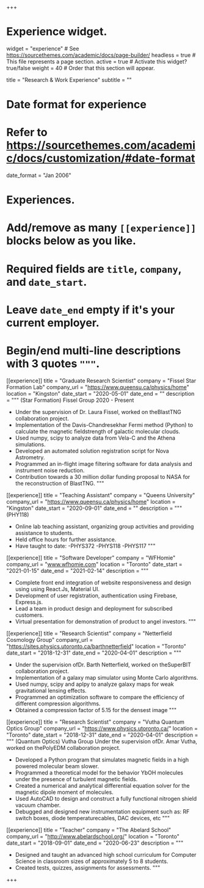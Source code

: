 +++
# Experience widget.
widget = "experience"  # See https://sourcethemes.com/academic/docs/page-builder/
headless = true  # This file represents a page section.
active = true  # Activate this widget? true/false
weight = 40  # Order that this section will appear.

title = "Research & Work Experience"
subtitle = ""

# Date format for experience
#   Refer to https://sourcethemes.com/academic/docs/customization/#date-format
date_format = "Jan 2006"

# Experiences.
#   Add/remove as many `[[experience]]` blocks below as you like.
#   Required fields are `title`, `company`, and `date_start`.
#   Leave `date_end` empty if it's your current employer.
#   Begin/end multi-line descriptions with 3 quotes `"""`.


  
[[experience]]
  title = "Graduate Research Scientist"
  company = "Fissel Star Formation Lab"
  company_url = "https://www.queensu.ca/physics/home"
  location = "Kingston"
  date_start = "2020-05-01"
  date_end = ""
  description = """
  (Star Formation) Fissel Group 2020 - Present
  * Under the supervision of Dr. Laura Fissel, worked on theBlastTNG collaboration project.
  * Implementation of the Davis-Chandresekhar Fermi method (Python) to calculate the magnetic fieldstrength of galactic molecular clouds.
  * Used numpy, scipy to analyze data from Vela-C and the Athena simulations.
  * Developed an automated solution registration script for Nova Astrometry.
  * Programmed an in-flight image filtering software for data analysis and instrument noise reduction.
  * Contribution towards a 30 million dollar funding proposal to NASA for the reconstruction of BlastTNG.
  """

  [[experience]]
  title = "Teaching Assistant"
  company = "Queens University"
  company_url = "https://www.queensu.ca/physics/home"
  location = "Kingston"
  date_start = "2020-09-01"
  date_end = ""
  description = """
  (PHY118)
  * Online lab teaching assistant, organizing group activities and providing assistance to students.
  * Held office hours for further assistance.
  * Have taught to date:
    -PHYS372
    -PHYS118
    -PHYS117
  """

[[experience]]
  title = "Software Developer"
  company = "WFHomie"
  company_url = "www.wfhomie.com"
  location = "Toronto"
  date_start = "2021-01-15"
  date_end = "2021-02-14"
  description = """
  * Complete front end integration of website responsiveness and design using using React.Js, Material UI.
  * Development of user registration, authentication using Firebase, Express.js.
  * Lead a team in product design and deployment for subscribed customers.
  * Virtual presentation for demonstration of product to angel investors.
  """

[[experience]]
  title = "Research Scientist"
  company = "Netterfield Cosmology Group"
  company_url = "https://sites.physics.utoronto.ca/barthnetterfield"
  location = "Toronto"
  date_start = "2018-12-31"
  date_end = "2020-04-01"
  description = """
  * Under the supervision ofDr. Barth Netterfield, worked on theSuperBIT collaboration project.
  * Implementation of a galaxy map simulator using Monte Carlo algorithms.
  * Used numpy, scipy and aplpy to analyze galaxy maps for weak gravitational lensing effects.
  * Programmed an optimization software to compare the efficiency of different compression algorithms.
  * Obtained a compression factor of 5.15 for the densest image
  """

  [[experience]]
  title = "Research Scientist"
  company = "Vutha Quantum Optics Group"
  company_url = "https://www.physics.utoronto.ca/"
  location = "Toronto"
  date_start = "2018-12-31"
  date_end = "2020-04-01"
  description = """
  (Quantum Optics) Vutha Group
  Under the supervision ofDr.  Amar Vutha, worked on thePolyEDM collaboration project.
  * Developed a Python program that simulates magnetic fields in a high powered molecular beam slower.
  * Programmed a theoretical model for the behavior YbOH molecules under the presence of turbulent magnetic fields.
  * Created a numerical and analytical differential equation solver for the magnetic dipole moment of molecules.
  * Used AutoCAD to design and construct a fully functional nitrogen shield vacuum chamber.
  * Debugged and designed new instrumentation equipment such as: RF switch boxes, diode temperaturecables, DAC devices, etc
  """

[[experience]]
  title = "Teacher"
  company = "The Abelard School"
  company_url = "http://www.abelardschool.org/"
  location = "Toronto"
  date_start = "2018-09-01"
  date_end = "2020-06-23"
  description = """
  * Designed and taught an advanced high school curriculum for Computer Science in classroom sizes of approximately
  5 to 8 students.
  * Created tests, quizzes, assignments for assessments.
  """

+++
